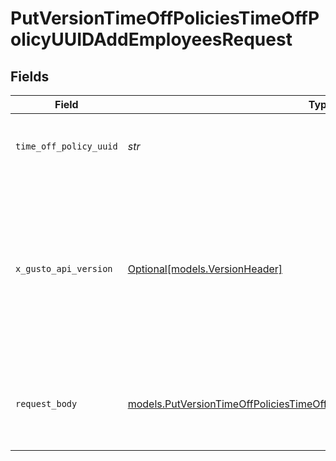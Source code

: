 # PutVersionTimeOffPoliciesTimeOffPolicyUUIDAddEmployeesRequest


## Fields

| Field                                                                                                                                                                                                                        | Type                                                                                                                                                                                                                         | Required                                                                                                                                                                                                                     | Description                                                                                                                                                                                                                  |
| ---------------------------------------------------------------------------------------------------------------------------------------------------------------------------------------------------------------------------- | ---------------------------------------------------------------------------------------------------------------------------------------------------------------------------------------------------------------------------- | ---------------------------------------------------------------------------------------------------------------------------------------------------------------------------------------------------------------------------- | ---------------------------------------------------------------------------------------------------------------------------------------------------------------------------------------------------------------------------- |
| `time_off_policy_uuid`                                                                                                                                                                                                       | *str*                                                                                                                                                                                                                        | :heavy_check_mark:                                                                                                                                                                                                           | The UUID of the company time off policy                                                                                                                                                                                      |
| `x_gusto_api_version`                                                                                                                                                                                                        | [Optional[models.VersionHeader]](../models/versionheader.md)                                                                                                                                                                 | :heavy_minus_sign:                                                                                                                                                                                                           | Determines the date-based API version associated with your API call. If none is provided, your application's [minimum API version](https://docs.gusto.com/embedded-payroll/docs/api-versioning#minimum-api-version) is used. |
| `request_body`                                                                                                                                                                                                               | [models.PutVersionTimeOffPoliciesTimeOffPolicyUUIDAddEmployeesRequestBody](../models/putversiontimeoffpoliciestimeoffpolicyuuidaddemployeesrequestbody.md)                                                                   | :heavy_check_mark:                                                                                                                                                                                                           | A list of employee objects containing the employee uuid                                                                                                                                                                      |